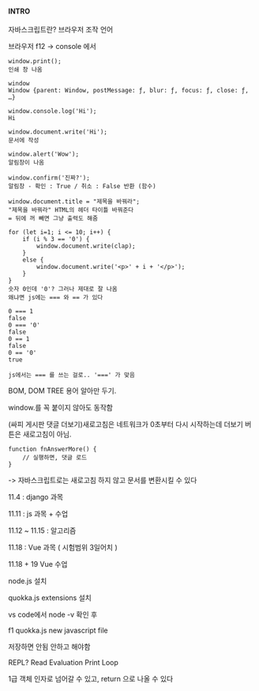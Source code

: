 #### INTRO

자바스크립트란? 브라우저 조작 언어



브라우저 f12 -> console 에서

```
window.print();
인쇄 창 나옴

window
Window {parent: Window, postMessage: ƒ, blur: ƒ, focus: ƒ, close: ƒ, …}

window.console.log('Hi');
Hi

window.document.write('Hi');
문서에 작성

window.alert('Wow');
알림창이 나옴

window.confirm('진짜?');
알림창 - 확인 : True / 취소 : False 반환 (함수)

window.document.title = "제목을 바꿔라";
"제목을 바꿔라" HTML의 헤더 타이틀 바꿔준다
= 뒤에 꺼 빼면 그냥 출력도 해줌
```

```
for (let i=1; i <= 10; i++) {
    if (i % 3 == '0') {
        window.document.write(clap);
    }
	else {
        window.document.write('<p>' + i + '</p>');
    }
}
숫자 0인데 '0'? 그러나 제대로 잘 나옴
왜냐면 js에는 === 와 == 가 있다

0 === 1
false
0 === '0'
false
0 == 1
false
0 == '0'
true

js에서는 === 를 쓰는 걸로.. '===' 가 맞음
```



BOM, DOM TREE 용어 알아만 두기.

window.를 꼭 붙이지 않아도 동작함



(싸피 게시판 댓글 더보기)새로고침은 네트워크가 0초부터 다시 시작하는데 더보기 버튼은 새로고침이 아님.

```
function fnAnswerMore() {
	// 실행하면, 댓글 로드
}
```

-> 자바스크립트로는 새로고침 하지 않고 문서를 변환시킬 수 있다





11.4 : django 과목

11.11 : js 과목 + 수업

11.12 ~ 11.15 : 알고리즘

11.18 : Vue 과목 ( 시험범위 3일어치 )

11.18 + 19 Vue 수업





node.js 설치

quokka.js extensions 설치

vs code에서 node -v 확인 후

f1 quokka.js new javascript file

저장하면 안됨 안하고 해야함



REPL? Read Evaluation Print Loop

1급 객체
인자로 넘어갈 수 있고, return 으로 나올 수 있다
